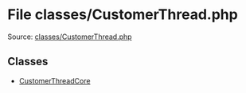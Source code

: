 File classes/CustomerThread.php
=========

Source: [classes/CustomerThread.php](https://github.com/PrestaShop/PrestaShop/blob/1.6.0.11/classes/CustomerThread.php)


Classes
-------

* [CustomerThreadCore](class.CustomerThreadCore.md)

